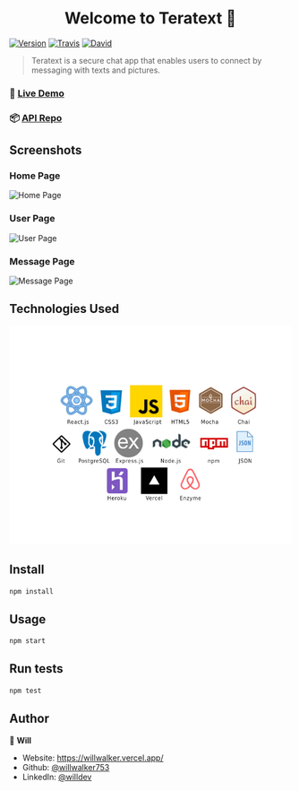 <h1 align="center">Welcome to Teratext 👋</h1>

  [![Version](https://img.shields.io/badge/version-0.1.0-blue.svg?cacheSeconds=2592000)](https://github.com/godban/browsers-support-badges) [![Travis](https://img.shields.io/travis/godban/browsers-support-badges.svg)](https://github.com/godban/browsers-support-badges) [![David](https://img.shields.io/david/godban/browsers-support-badges.svg)](https://github.com/godban/browsers-support-badges)

> Teratext is a secure chat app that enables users to connect by messaging with texts and pictures.

### 📨 [Live Demo](https://teratext.vercel.app/)
### 📦 [API Repo](https://github.com/willwalker753/tera-text-api)

## Screenshots

### Home Page

![Home Page](https://i.gyazo.com/700c5cca25e3403f8f479a598ba9b708.png)

### User Page

![User Page](https://i.gyazo.com/96e6435b1bbd1d66719e41e111738628.png)

### Message Page

![Message Page](https://i.gyazo.com/5a23623d9f386a56c602168f9036e1d9.png)

## Technologies Used

![programming languages](https://github.com/willwalker753/organizing-your-react-code/blob/master/teratext-technologies-used.jpg?raw=true)

## Install

```sh
npm install
```

## Usage

```sh
npm start
```

## Run tests

```sh
npm test
```

## Author

👤 **Will**

* Website: https://willwalker.vercel.app/
* Github: [@willwalker753](https://github.com/willwalker753)
* LinkedIn: [@willdev](https://linkedin.com/in/willdev)
